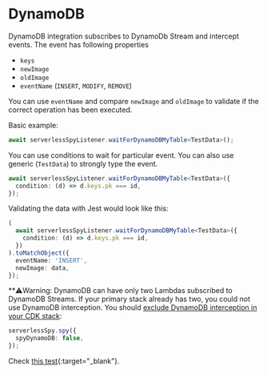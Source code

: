 # DynamoDB

DynamoDB integration subscribes to DynamoDb Stream and intercept events. The event has following properties
 - `keys`
 - `newImage`
 - `oldImage`
 - `eventName` (`INSERT`, `MODIFY`, `REMOVE`) 
 
 You can use `eventName` and compare `newImage` and `oldImage` to validate if the correct operation has been executed.

Basic example:

```typescript
await serverlessSpyListener.waitForDynamoDBMyTable<TestData>();
```

You can use conditions to wait for particular event. You can also use generic (`TestData`) to strongly type the event.

```typescript    
await serverlessSpyListener.waitForDynamoDBMyTable<TestData>({
  condition: (d) => d.keys.pk === id,
});
```

Validating the data with Jest would look like this:
```typescript
(
  await serverlessSpyListener.waitForDynamoDBMyTable<TestData>({
    condition: (d) => d.keys.pk === id,
  })
).toMatchObject({
  eventName: 'INSERT',
  newImage: data,
});
```

**⚠️Warning: DynamoDB can have only two Lambdas subscribed to DynamoDB Streams. If your primary stack already has two, you could not use DynamoDB interception. You should [exclude DynamoDB interception in your CDK stack](./CDK_construct.md):
```typescript
serverlessSpy.spy({
  spyDynamoDB: false,
});
```

Check [this test](https://github.com/ServerlessLife/serverless-spy/blob/main/test/cdk/test/lambdaToDynamoDb.test.ts){:target="_blank"}.